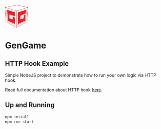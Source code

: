 <img src="../../.github/logo.png?raw=true" width="75">

# GenGame

## HTTP Hook Example

Simple NodeJS project to demonstrate how to run your own logic via HTTP hook.

Read full documentation about HTTP hook [here](/docs/hooks/http_server_hook.md).

## Up and Running

```
npm install
npm run start
```
